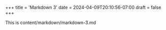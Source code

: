 +++
title = 'Markdown 3'
date = 2024-04-09T20:10:56-07:00
draft = false
+++

This is content/markdown/markdown-3.md
